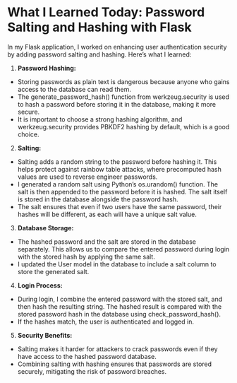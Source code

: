 # What I Learned Today: Password Salting and Hashing with Flask

In my Flask application, I worked on enhancing user authentication security by adding password salting and hashing. Here’s what I learned:

1. __Password Hashing:__
  - Storing passwords as plain text is dangerous because anyone who gains access to the database can read them.
  - The generate_password_hash() function from werkzeug.security is used to hash a password before storing it in the database, making it more secure.
  - It is important to choose a strong hashing algorithm, and werkzeug.security provides PBKDF2 hashing by default, which is a good choice.

2. __Salting:__
  - Salting adds a random string to the password before hashing it. This helps protect against rainbow table attacks, where precomputed hash values are used to reverse engineer passwords.
  - I generated a random salt using Python’s os.urandom() function. The salt is then appended to the password before it is hashed. The salt itself is stored in the database alongside the password hash.
  - The salt ensures that even if two users have the same password, their hashes will be different, as each will have a unique salt value.

3. __Database Storage:__

  - The hashed password and the salt are stored in the database separately. This allows us to compare the entered password during login with the stored hash by applying the same salt.
  - I updated the User model in the database to include a salt column to store the generated salt.

4. __Login Process:__
  - During login, I combine the entered password with the stored salt, and then hash the resulting string. The hashed result is compared with the stored password hash in the database using check_password_hash().
  - If the hashes match, the user is authenticated and logged in.

5. __Security Benefits:__

  - Salting makes it harder for attackers to crack passwords even if they have access to the hashed password database.
  - Combining salting with hashing ensures that passwords are stored securely, mitigating the risk of password breaches.
